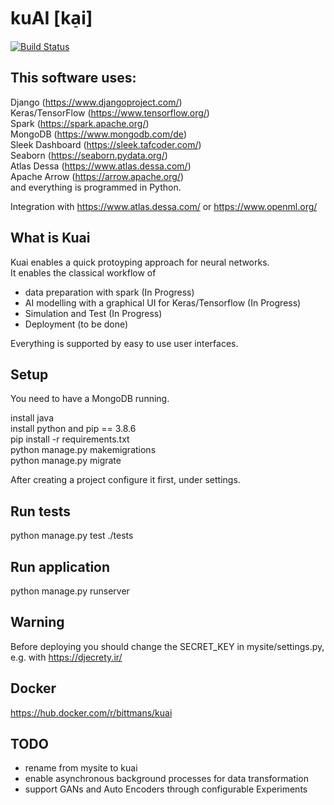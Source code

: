 # kuAI [ka̠i]
[![Build Status](https://travis-ci.com/phalix/kuai.svg?branch=master)](https://travis-ci.com/phalix/kuai)
## This software uses:
Django (https://www.djangoproject.com/)  
Keras/TensorFlow (https://www.tensorflow.org/)  
Spark (https://spark.apache.org/)  
MongoDB (https://www.mongodb.com/de)  
Sleek Dashboard (https://sleek.tafcoder.com/)  
Seaborn (https://seaborn.pydata.org/)  
Atlas Dessa (https://www.atlas.dessa.com/)  
Apache Arrow (https://arrow.apache.org/)  
and everything is programmed in Python.  

Integration with https://www.atlas.dessa.com/ or https://www.openml.org/  

## What is Kuai
Kuai enables a quick protoyping approach for neural networks.  
It enables the classical workflow of  
* data preparation with spark (In Progress)
* AI modelling with a graphical UI for Keras/Tensorflow (In Progress)  
* Simulation and Test  (In Progress) 
* Deployment (to be done)

Everything is supported by easy to use user interfaces.

## Setup
You need to have a MongoDB running.  

install java  
install python and pip == 3.8.6  
pip install -r  requirements.txt  
python manage.py makemigrations  
python manage.py migrate  

After creating a project configure it first, under settings.  

## Run tests
python manage.py test ./tests  

## Run application
python manage.py runserver  

## Warning
Before deploying you should change the SECRET_KEY in mysite/settings.py, e.g. with https://djecrety.ir/  

## Docker
https://hub.docker.com/r/bittmans/kuai

## TODO
* rename from mysite to kuai
* enable asynchronous background processes for data transformation
* support GANs and Auto Encoders through configurable Experiments

